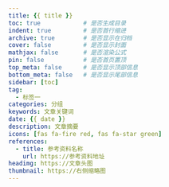 ```yaml
---
title: {{ title }}
toc: true            # 是否生成目录
indent: true         # 是否首行缩进   
archive: true        # 是否显示在归档
cover: false         # 是否显示封面
mathjax: false       # 是否渲染公式
pin: false           # 是否首页置顶
top_meta: false      # 是否显示顶部信息
bottom_meta: false   # 是否显示尾部信息
sidebar: [toc]
tag:
  - 标签一
categories: 分组
keywords: 文章关键词
date: {{ date }}
description: 文章摘要
icons: [fas fa-fire red, fas fa-star green]
references:
  - title: 参考资料名称
    url: https://参考资料地址
headimg: https://文章头图
thumbnail: https://右侧缩略图
---
```

